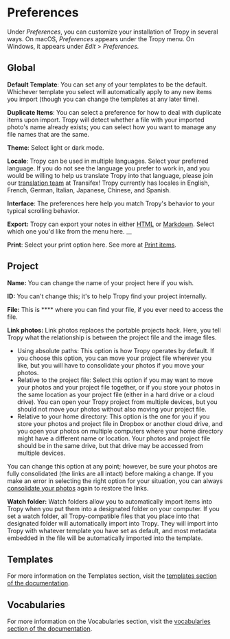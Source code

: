 # Preferences

Under _Preferences_, you can customize your installation of Tropy in several ways. On macOS, _Preferences_ appears under the Tropy menu. On Windows, it appears under _Edit_ > _Preferences._

## Global

**Default Template**: You can set any of your templates to be the default. Whichever template you select will automatically apply to any new items you import (though you can change the templates at any later time).

**Duplicate Items**: You can select a preference for how to deal with duplicate items upon import. Tropy will detect whether a file with your imported photo's name already exists; you can select how you want to manage any file names that are the same.

**Theme**: Select light or dark mode.

**Locale**: Tropy can be used in multiple languages. Select your preferred language. If you do not see the language you prefer to work in, and you would be willing to help us translate Tropy into that language, please join our [translation team](https://explore.transifex.com/cds/tropy/) at Transifex! Tropy currently has locales in English, French, German, Italian, Japanese, Chinese, and Spanish.

**Interface**: The preferences here help you match Tropy's behavior to your typical scrolling behavior.

**Export:** Tropy can export your notes in either [HTML](https://www.w3schools.com/html/default.asp) or [Markdown](https://daringfireball.net/projects/markdown/). Select which one you'd like from the menu here. __&#x20;

**Print**: Select your print option here. See more at [Print items](print-items.md).

## Project

**Name:** You can change the name of your project here if you wish.

**ID:** You can't change this; it's to help Tropy find your project internally.

**File:** This is **** where you can find your file, if you ever need to access the file.

**Link photos:** Link photos replaces the portable projects hack. Here, you tell Tropy what the relationship is between the project file and the image files.

* Using absolute paths: This option is how Tropy operates by default. If you choose this option, you can move your project file wherever you like, but you will have to consolidate your photos if you move your photos.
* Relative to the project file: Select this option if you may want to move your photos and your project file together, or if you store your photos in the same location as your project file (either in a hard drive or a cloud drive). You can open your Tropy project from multiple devices, but you should not move your photos without also moving your project file.&#x20;
* Relative to your home directory: This option is the one for you if you store your photos and project file in Dropbox or another cloud drive, and you open your photos on multiple computers where your home directory might have a different name or location. Your photos and project file should be in the same drive, but that drive may be accessed from multiple devices.

You can change this option at any point; however, be sure your photos are fully consolidated (the links are all intact) before making a change. If you make an error in selecting the right option for your situation, you can always [consolidate your photos](../troubleshooting/moving-photos.md#re-associating-photos) again to restore the links.

**Watch folder:** Watch folders allow you to automatically import items into Tropy when you put them into a designated folder on your computer. If you set a watch folder, all Tropy-compatible files that you place into that designated folder will automatically import into Tropy. They will import into Tropy with whatever template you have set as default, and most metadata embedded in the file will be automatically imported into the template.

## Templates

For more information on the Templates section, visit the [templates section of the documentation](../in-the-template-editor/using-templates.md).

## Vocabularies

For more information on the Vocabularies section, visit the [vocabularies section of the documentation](../in-the-template-editor/vocabularies.md).
